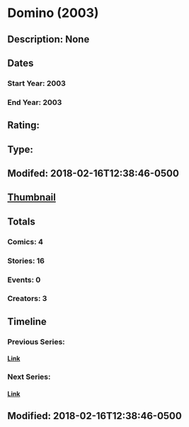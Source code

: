 # Domino (2003)
## Description: None
## Dates
### Start Year: 2003
### End Year: 2003
## Rating: 
## Type: 
## Modifed: 2018-02-16T12:38:46-0500
## [Thumbnail](http://i.annihil.us/u/prod/marvel/i/mg/3/50/5a87170d1691b.jpg)
## Totals
### Comics: 4
### Stories: 16
### Events: 0
### Creators: 3
## Timeline
### Previous Series: 
#### [Link]()
### Next Series: 
#### [Link]()
## Modified: 2018-02-16T12:38:46-0500